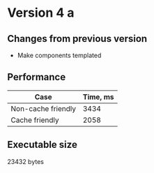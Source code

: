 # Version 4 a

## Changes from previous version 

* Make components templated

## Performance 

| Case | Time, ms |
|----|---|
| Non-cache friendly | 3434 |
| Cache friendly | 2058 |

## Executable size

23432 bytes